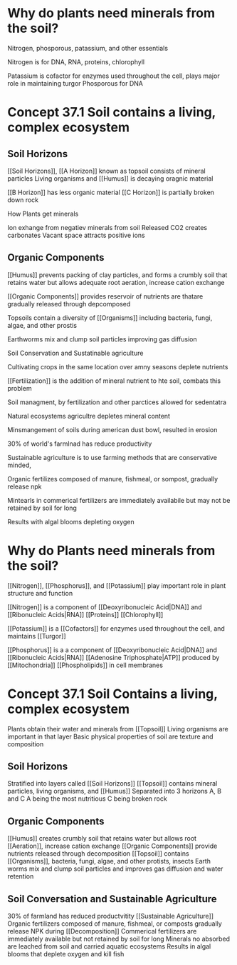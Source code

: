# Why do plants need minerals from the soil?

Nitrogen, phosporous, patassium, and other essentials

Nitrogen is for DNA, RNA, proteins, chlorophyll

Patassium is cofactor for enzymes used throughout the cell, plays major role in maintaining turgor
Phosporous for DNA

# Concept 37.1 Soil contains a living, complex ecosystem

## Soil Horizons

[[Soil Horizons]], [[A Horizon]] known as topsoil consists of mineral particles
Living organisms and [[Humus]] is decaying oragnic material

[[B Horizon]] has less organic material
[[C Horizon]] is partially broken down rock

How Plants get minerals

Ion exhange from negatiev minerals from soil
Released CO2 creates carbonates
Vacant space attracts positive ions

## Organic Components

[[Humus]] prevents packing of clay particles, and forms a crumbly soil that retains water but allows adequate root aeration, increase cation exchange

[[Organic Components]] provides reservoir of nutrients are thatare gradually released through depcomposed

Topsoils contain a diversity of [[Organisms]] including bacteria, fungi, algae, and other prostis

Earthworms mix and clump soil particles improving gas diffusion

Soil Conservation and Sustatinable agriculture

Cultivating crops in the same location over amny seasons deplete nutrients

[[Fertilization]] is the addition of mineral nutrient to hte soil, combats this problem

Soil managment, by fertilization and other parctices allowed for sedentatra

Natural ecosystems agricultre depletes mineral content

Minsmangement of soils during american dust bowl, resulted in erosion

30% of world's farmlnad has reduce productivity

Sustainable agriculture is to use farming methods that are conservative minded,

Organic fertilizes composed of manure, fishmeal, or sompost, gradually release npk

Mintearls in commerical fertilizers are immediately availabile but may not be retained by soil for long

Results with algal blooms depleting oxygen

# Why do Plants need minerals from the soil?

[[Nitrogen]], [[Phosphorus]], and [[Potassium]] play important role in plant structure and function

[[Nitrogen]] is a component of [[Deoxyribonucleic Acid|DNA]] and [[Ribonucleic Acids|RNA]]
[[Proteins]]
[[Chlorophyll]]

[[Potassium]] is a [[Cofactors]] for enzymes used throughout the cell, and maintains [[Turgor]]

[[Phosphorus]] is a a component of [[Deoxyribonucleic Acid|DNA]] and [[Ribonucleic Acids|RNA]]
[[Adenosine Triphosphate|ATP]] produced by [[Mitochondria]]
[[Phospholipids]] in cell membranes

# Concept 37.1 Soil Contains a living, complex ecosystem

Plants obtain their water and minerals from [[Topsoil]]
Living organisms are important in that layer
Basic physical properties of soil are texture and composition

## Soil Horizons

Stratified into layers called [[Soil Horizons]]
[[Topsoil]] contains mineral particles, living organisms, and [[Humus]] 
Separated into 3 horizons A, B and C
A being the most nutritious
C being broken rock

## Organic Components

[[Humus]] creates crumbly soil that retains water but allows root [[Aeration]], increase cation exchange
[[Organic Components]] provide nutrients released through decomposition
[[Topsoil]] contains [[Organisms]], bacteria, fungi, algae, and other protists, insects
Earth worms mix and clump soil particles and improves gas diffusion and water retention

## Soil Conversation and Sustainable Agriculture

30% of farmland has reduced productvitity
[[Sustainable Agriculture]] 
Organic fertilizers composed of manure, fishmeal, or composts gradually release NPK during [[Decomposition]]
Commerical fertilizers are immediately available but not retained by soil for long
Minerals no absorbed are leached from soil and carried aquatic ecosystems
Results in algal blooms that deplete oxygen and kill fish